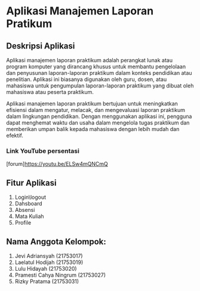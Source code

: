 # Aplikasi Manajemen Laporan Pratikum

## Deskripsi Aplikasi

Aplikasi manajemen laporan praktikum adalah perangkat lunak atau program komputer yang dirancang khusus untuk membantu pengelolaan dan penyusunan laporan-laporan praktikum dalam konteks pendidikan atau penelitian. Aplikasi ini biasanya digunakan oleh guru, dosen, atau mahasiswa untuk pengumpulan laporan-laporan praktikum yang dibuat oleh mahasiswa atau peserta praktikum.

Aplikasi manajemen laporan praktikum bertujuan untuk meningkatkan efisiensi dalam mengatur, melacak, dan mengevaluasi laporan praktikum dalam lingkungan pendidikan. Dengan menggunakan aplikasi ini, pengguna dapat menghemat waktu dan usaha dalam mengelola tugas praktikum dan memberikan umpan balik kepada mahasiswa dengan lebih mudah dan efektif.

### Link YouTube persentasi 
[forum]https://youtu.be/ELSw4mQNCmQ

## Fitur Aplikasi

1. Login\logout
2. Dahsboard
3. Absensi
4. Mata Kuliah
5. Profile


## Nama Anggota Kelompok:
1. Jevi Adriansyah			(21753017)
2. Laelatul Hodijah		    (21753019)
3. Lulu Hidayah			    (21753020)
4. Pramesti Cahya Ningrum	(21753027)
5. Rizky Pratama			(21753031)